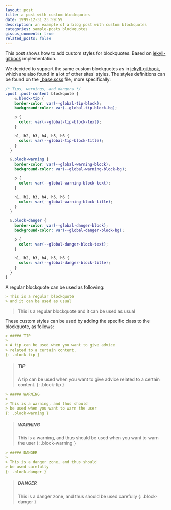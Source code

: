 ```yaml
---
layout: post
title: a post with custom blockquotes
date: 1999-12-31 23:59:59
description: an example of a blog post with custom blockquotes
categories: sample-posts blockquotes
giscus_comments: true
related_posts: false
---
```

This post shows how to add custom styles for blockquotes. Based on [jekyll-gitbook](https://github.com/sighingnow/jekyll-gitbook) implementation.

We decided to support the same custom blockquotes as in [jekyll-gitbook](https://sighingnow.github.io/jekyll-gitbook/jekyll/2022-06-30-tips_warnings_dangers.html), which are also found in a lot of other sites' styles. The styles definitions can be found on the [_base.scss](https://github.com/alshedivat/al-folio/blob/master/_sass/_base.scss) file, more specifically:

```scss
/* Tips, warnings, and dangers */
.post .post-content blockquote {
    &.block-tip {
    border-color: var(--global-tip-block);
    background-color: var(--global-tip-block-bg);

    p {
      color: var(--global-tip-block-text);
    }

    h1, h2, h3, h4, h5, h6 {
      color: var(--global-tip-block-title);
    }
  }

  &.block-warning {
    border-color: var(--global-warning-block);
    background-color: var(--global-warning-block-bg);

    p {
      color: var(--global-warning-block-text);
    }

    h1, h2, h3, h4, h5, h6 {
      color: var(--global-warning-block-title);
    }
  }

  &.block-danger {
    border-color: var(--global-danger-block);
    background-color: var(--global-danger-block-bg);

    p {
      color: var(--global-danger-block-text);
    }

    h1, h2, h3, h4, h5, h6 {
      color: var(--global-danger-block-title);
    }
  }
}
```

A regular blockquote can be used as following:

```markdown
> This is a regular blockquote
> and it can be used as usual
```

> This is a regular blockquote
> and it can be used as usual

These custom styles can be used by adding the specific class to the blockquote, as follows:

```markdown
> ##### TIP
>
> A tip can be used when you want to give advice
> related to a certain content.
{: .block-tip }
```

> ##### TIP
>
> A tip can be used when you want to give advice
> related to a certain content.
{: .block-tip }

```markdown
> ##### WARNING
>
> This is a warning, and thus should
> be used when you want to warn the user
{: .block-warning }
```

> ##### WARNING
>
> This is a warning, and thus should
> be used when you want to warn the user
{: .block-warning }

```markdown
> ##### DANGER
>
> This is a danger zone, and thus should
> be used carefully
{: .block-danger }
```

> ##### DANGER
>
> This is a danger zone, and thus should
> be used carefully
{: .block-danger }
